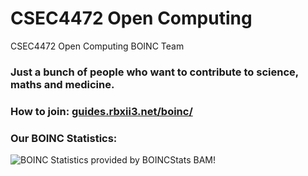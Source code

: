 # CSEC4472 Open Computing
CSEC4472 Open Computing BOINC Team

### Just a bunch of people who want to contribute to science, maths and medicine.

### How to join: [guides.rbxii3.net/boinc/](https://guides.rbxii3.net/boinc/)

### Our BOINC Statistics:
![BOINC Statistics provided by BOINCStats BAM!](https://boincstats.com/signature/-1/team/1338088446/sig.png)
